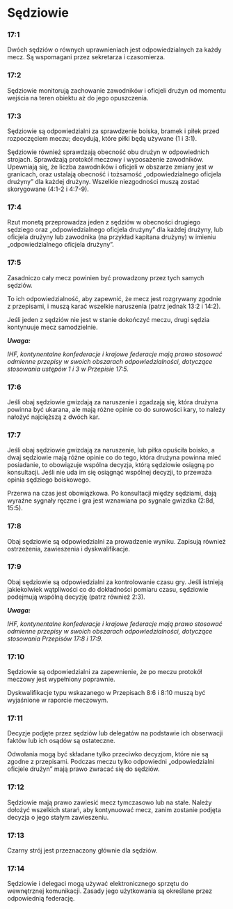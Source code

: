 # Sędziowie

### 17:1
Dwóch sędziów o równych uprawnieniach jest odpowiedzialnych za każdy mecz. Są wspomagani przez sekretarza i czasomierza.

### 17:2
Sędziowie monitorują zachowanie zawodników i oficjeli drużyn od momentu wejścia na teren obiektu aż do jego opuszczenia.

### 17:3
Sędziowie są odpowiedzialni za sprawdzenie boiska, bramek i piłek przed rozpoczęciem meczu; decydują, które piłki będą używane (1 i 3:1).

Sędziowie również sprawdzają obecność obu drużyn w odpowiednich strojach. Sprawdzają protokół meczowy i wyposażenie zawodników. Upewniają się, że liczba zawodników i oficjeli w obszarze zmiany jest w granicach, oraz ustalają obecność i tożsamość „odpowiedzialnego oficjela drużyny” dla każdej drużyny. Wszelkie niezgodności muszą zostać skorygowane (4:1-2 i 4:7-9).

### 17:4
Rzut monetą przeprowadza jeden z sędziów w obecności drugiego sędziego oraz „odpowiedzialnego oficjela drużyny” dla każdej drużyny, lub oficjela drużyny lub zawodnika (na przykład kapitana drużyny) w imieniu „odpowiedzialnego oficjela drużyny”.

### 17:5
Zasadniczo cały mecz powinien być prowadzony przez tych samych sędziów.

To ich odpowiedzialność, aby zapewnić, że mecz jest rozgrywany zgodnie z przepisami, i muszą karać wszelkie naruszenia (patrz jednak 13:2 i 14:2).

Jeśli jeden z sędziów nie jest w stanie dokończyć meczu, drugi sędzia kontynuuje mecz samodzielnie.

***Uwaga:***

*IHF, kontynentalne konfederacje i krajowe federacje mają prawo stosować odmienne przepisy w swoich obszarach odpowiedzialności, dotyczące stosowania ustępów 1 i 3 w Przepisie 17:5.*

### 17:6
Jeśli obaj sędziowie gwizdają za naruszenie i zgadzają się, która drużyna powinna być ukarana, ale mają różne opinie co do surowości kary, to należy nałożyć najcięższą z dwóch kar.

### 17:7
Jeśli obaj sędziowie gwizdają za naruszenie, lub piłka opuściła boisko, a dwaj sędziowie mają różne opinie co do tego, która drużyna powinna mieć posiadanie, to obowiązuje wspólna decyzja, którą sędziowie osiągną po konsultacji. Jeśli nie uda im się osiągnąć wspólnej decyzji, to przeważa opinia sędziego boiskowego.

Przerwa na czas jest obowiązkowa. Po konsultacji między sędziami, dają wyraźne sygnały ręczne i gra jest wznawiana po sygnale gwizdka (2:8d, 15:5).

### 17:8
Obaj sędziowie są odpowiedzialni za prowadzenie wyniku.
Zapisują również ostrzeżenia, zawieszenia i dyskwalifikacje.

### 17:9
Obaj sędziowie są odpowiedzialni za kontrolowanie czasu gry. Jeśli istnieją jakiekolwiek wątpliwości co do dokładności pomiaru czasu, sędziowie podejmują wspólną decyzję (patrz również 2:3).

***Uwaga:***

*IHF, kontynentalne konfederacje i krajowe federacje mają prawo stosować odmienne przepisy w swoich obszarach odpowiedzialności, dotyczące stosowania Przepisów 17:8 i 17:9.*

### 17:10
Sędziowie są odpowiedzialni za zapewnienie, że po meczu protokół meczowy jest wypełniony poprawnie.

Dyskwalifikacje typu wskazanego w Przepisach 8:6 i 8:10 muszą być wyjaśnione w raporcie meczowym.

### 17:11
Decyzje podjęte przez sędziów lub delegatów na podstawie ich obserwacji faktów lub ich osądów są ostateczne.

Odwołania mogą być składane tylko przeciwko decyzjom, które nie są zgodne z przepisami.
Podczas meczu tylko odpowiedni „odpowiedzialni oficjele drużyn” mają prawo zwracać się do sędziów.

### 17:12
Sędziowie mają prawo zawiesić mecz tymczasowo lub na stałe.
Należy dołożyć wszelkich starań, aby kontynuować mecz, zanim zostanie podjęta decyzja o jego stałym zawieszeniu.

### 17:13
Czarny strój jest przeznaczony głównie dla sędziów.

### 17:14
Sędziowie i delegaci mogą używać elektronicznego sprzętu do wewnętrznej komunikacji. Zasady jego użytkowania są określane przez odpowiednią federację.
